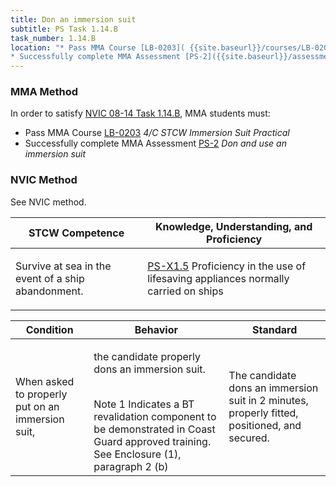 ```yaml
---
title: Don an immersion suit
subtitle: PS Task 1.14.B 
task_number: 1.14.B
location: "* Pass MMA Course [LB-0203]( {{site.baseurl}}/courses/LB-0203) *4/C STCW Immersion Suit Practical*
* Successfully complete MMA Assessment [PS-2]({{site.baseurl}}/assessments/Common/PS-2) *Don and use an immersion suit*" 
---
```



### MMA Method

In order to satisfy  [NVIC 08-14  Task  1.14.B]({{site.baseurl}}/assets/images/nvic-08-14.pdf), MMA students must:

* Pass MMA Course [LB-0203]( {{site.baseurl}}/courses/LB-0203) *4/C STCW Immersion Suit Practical*
* Successfully complete MMA Assessment [PS-2]({{site.baseurl}}/assessments/Common/PS-2) *Don and use an immersion suit*


### NVIC Method

<a onclick="togglevisibility('nvic_methods')" >See NVIC method.</a>

<div id='nvic_methods' class='hide'>

<table>
<thead>
<tr>
<th class='forty'> STCW Competence </th>
<th class='sixty'> Knowledge, Understanding, and Proficiency </th>
</tr>
</thead>




<tbody>
<tr><td markdown='1'>

Survive at sea in the event of a ship abandonment.

</td><td markdown='1'>

[PS-X1.5](../../tables/611.html#PS-X1.5) Proficiency in the use of lifesaving appliances normally carried on ships

</td></tr>


</tbody>
</table>


<table>
<thead>
<tr><th class='twenty'>  Condition </th><th class='twenty'> Behavior </th><th  class='sixty'>Standard </th></tr>
</thead>
<tbody >



<tr><td markdown='1'>

When asked to properly put on an immersion suit,

</td><td markdown='1'>

the candidate properly dons an immersion suit.

<br>

<div class="tooltip">Note 1
<span class="tooltiptext">
Indicates a BT revalidation component to be demonstrated in Coast Guard approved training. See Enclosure (1), paragraph 2 (b)
</span>
</div>


</td><td markdown='1'>

The candidate dons an immersion suit in 2 minutes, properly fitted, positioned, and secured.

</td></tr>
</tbody>
</table>
</div>
